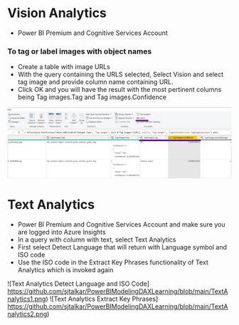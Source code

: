 # Vision Analytics
- Power BI Premium and Cognitive Services Account

### To tag or label images with object names
- Create a table with image URLs
- With the query containing the URLS selected, Select Vision and select tag image and provide column name containing URL. 
- Click OK and you will have the result with the most pertinent columns being Tag images.Tag and Tag images.Confidence

![Vision Tag Images](https://github.com/sjtalkar/PowerBIModelingDAXLearning/blob/main/Vision%20Tag%20Images.png)

# Text Analytics
- Power BI Premium and Cognitive Services Account and make sure you are logged into Azure Insights
- In a query with column with text, select Text Analytics
- First select Detect Language that will return with Language symbol and ISO code
- Use the ISO code in the Extract Key Phrases functionality of Text Analytics which is invoked again

![Text Analytics Detect Language and ISO Code] https://github.com/sjtalkar/PowerBIModelingDAXLearning/blob/main/TextAnalytics1.png)
![Text Analytics Extract Key Phrases] https://github.com/sjtalkar/PowerBIModelingDAXLearning/blob/main/TextAnalytics2.png)
